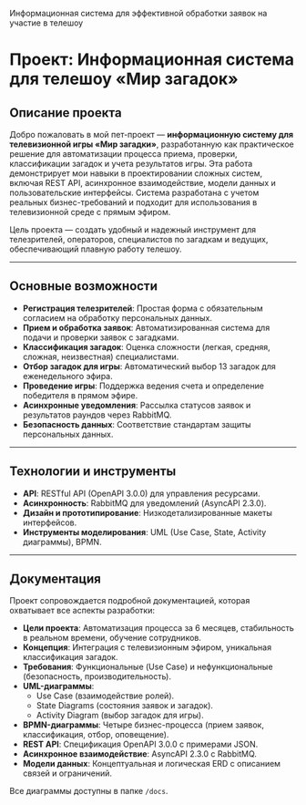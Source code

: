 Информационная система для эффективной обработки заявок на участие в телешоу

# Проект: Информационная система для телешоу «Мир загадок»

## Описание проекта
Добро пожаловать в мой пет-проект — **информационную систему для телевизионной игры «Мир загадки»**, разработанную как практическое решение для автоматизации процесса приема, проверки, классификации загадок и учета результатов игры. Эта работа демонстрирует мои навыки в проектировании сложных систем, включая REST API, асинхронное взаимодействие, модели данных и пользовательские интерфейсы. Система разработана с учетом реальных бизнес-требований и подходит для использования в телевизионной среде с прямым эфиром.

Цель проекта — создать удобный и надежный инструмент для телезрителей, операторов, специалистов по загадкам и ведущих, обеспечивающий плавную работу телешоу.

---

## Основные возможности
- **Регистрация телезрителей**: Простая форма с обязательным согласием на обработку персональных данных.
- **Прием и обработка заявок**: Автоматизированная система для подачи и проверки заявок с загадками.
- **Классификация загадок**: Оценка сложности (легкая, средняя, сложная, неизвестная) специалистами.
- **Отбор загадок для игры**: Автоматический выбор 13 загадок для еженедельного эфира.
- **Проведение игры**: Поддержка ведения счета и определение победителя в прямом эфире.
- **Асинхронные уведомления**: Рассылка статусов заявок и результатов раундов через RabbitMQ.
- **Безопасность данных**: Соответствие стандартам защиты персональных данных.

---

## Технологии и инструменты
- **API**: RESTful API (OpenAPI 3.0.0) для управления ресурсами.
- **Асинхронность**: RabbitMQ для уведомлений (AsyncAPI 2.3.0).
- **Дизайн и прототипирование**: Низкодетализированные макеты интерфейсов.
- **Инструменты моделирования**: UML (Use Case, State, Activity диаграммы), BPMN.

---

## Документация
Проект сопровождается подробной документацией, которая охватывает все аспекты разработки:
- **Цели проекта**: Автоматизация процесса за 6 месяцев, стабильность в реальном времени, обучение сотрудников.
- **Концепция**: Интеграция с телевизионным эфиром, уникальная классификация загадок.
- **Требования**: Функциональные (Use Case) и нефункциональные (безопасность, производительность).
- **UML-диаграммы**: 
  - Use Case (взаимодействие ролей).
  - State Diagrams (состояния заявок и загадок).
  - Activity Diagram (выбор загадок для игры).
- **BPMN-диаграммы**: Четыре бизнес-процесса (прием заявок, классификация, отбор, оповещение).
- **REST API**: Спецификация OpenAPI 3.0.0 с примерами JSON.
- **Асинхронное взаимодействие**: AsyncAPI 2.3.0 с RabbitMQ.
- **Модели данных**: Концептуальная и логическая ERD с описанием связей и ограничений.

Все диаграммы доступны в папке `/docs`.

